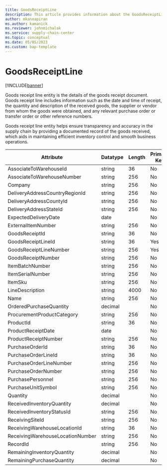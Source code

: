```yaml
---
title: GoodsReceiptLine
description: This article provides information about the GoodsReceiptLine entity.
author: mkannapiran
ms.author: kamanick
ms.reviewer: johnmichalak
ms.service: supply-chain-center
ms.topic: conceptual
ms.date: 05/05/2023
ms.custom: bap-template
---
```


# **GoodsReceiptLine**

[!INCLUDE[banner](../../includes/banner.md)]

Goods receipt line entity is the details of the goods receipt document. Goods receipt line includes information such as the date and time of receipt, the quantity and description of the received goods, the supplier or vendor from whom the goods were obtained, and any relevant purchase order or transfer order or other reference numbers.

Goods receipt line entity helps ensure transparency and accuracy in the supply chain by providing a documented record of the goods received, which aids in maintaining efficient inventory control and smooth business operations.
 

|	Attribute	|	Datatype	|	Length	|	Primary Key	|	Description	|
|---------------|--------|------|----------|-----------|
|	AssociateToWarehouseId	|	string	|	36	|	No	|	#N/A	|
|	AssociateToWarehouseNumber	|	string	|	256	|	No	|	#N/A	|
|	Company	|	string	|	256	|	No	|	#N/A	|
|	DeliveryAddressCountryRegionId	|	string	|	256	|	No	|	#N/A	|
|	DeliveryAddressCountyId	|	string	|	256	|	No	|	#N/A	|
|	DeliveryAddressStateId	|	string	|	256	|	No	|	#N/A	|
|	ExpectedDeliveryDate	|	date	|		|	No	|	#N/A	|
|	ExternalItemNumber	|	string	|	256	|	No	|	#N/A	|
|	GoodsReceiptId	|	string	|	36	|	No	|	#N/A	|
|	GoodsReceiptLineId	|	string	|	36	|	Yes	|	#N/A	|
|	GoodsReceiptLineNumber	|	string	|	256	|	Yes	|	#N/A	|
|	GoodsReceiptNumber	|	string	|	256	|	No	|	#N/A	|
|	ItemBatchNumber	|	string	|	256	|	No	|	#N/A	|
|	ItemSerialNumber	|	string	|	256	|	No	|	#N/A	|
|	ItemSku	|	string	|	256	|	No	|	#N/A	|
|	LineDescription	|	string	|	4000	|	No	|	#N/A	|
|	Name	|	string	|	256	|	No	|	#N/A	|
|	OrderedPurchaseQuantity	|	decimal	|		|	No	|	#N/A	|
|	ProcurementProductCategory	|	string	|	256	|	No	|	#N/A	|
|	ProductId	|	string	|	36	|	No	|	#N/A	|
|	ProductReceiptDate	|	date	|		|	No	|	#N/A	|
|	ProductReceiptNumber	|	string	|	256	|	No	|	#N/A	|
|	PurchaseOrderId	|	string	|	36	|	No	|	#N/A	|
|	PurchaseOrderLineId	|	string	|	36	|	No	|	#N/A	|
|	PurchaseOrderLineNumber	|	string	|	256	|	No	|	#N/A	|
|	PurchaseOrderNumber	|	string	|	256	|	No	|	#N/A	|
|	PurchasePersonnel	|	string	|	256	|	No	|	#N/A	|
|	PurchaseUnitSymbol	|	string	|	256	|	No	|	#N/A	|
|	Quantity	|	decimal	|		|	No	|	#N/A	|
|	ReceivedInventoryQuantity	|	decimal	|		|	No	|	#N/A	|
|	ReceivedInventoryStatusId	|	string	|	256	|	No	|	#N/A	|
|	ReceivingSiteId	|	string	|	256	|	No	|	#N/A	|
|	ReceivingWarehouseLocationId	|	string	|	36	|	No	|	#N/A	|
|	ReceivingWarehouseLocationNumber	|	string	|	256	|	No	|	#N/A	|
|	RecordId	|	string	|	256	|	No	|	#N/A	|
|	RemainingInventoryQuantity	|	decimal	|		|	No	|	#N/A	|
|	RemainingPurchaseQuantity	|	decimal	|		|	No	|	#N/A	|
